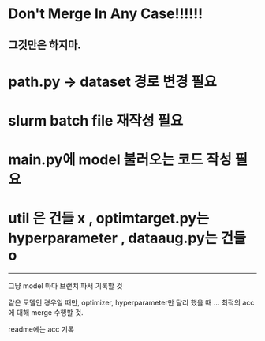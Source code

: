 # Don't Merge In Any Case!!!!!!
그것만은 하지마.
---
# path.py -> dataset 경로 변경 필요
# slurm batch file 재작성 필요
# main.py에 model 불러오는 코드 작성 필요
# util 은 건들 x , optimtarget.py는 hyperparameter , dataaug.py는 건들 o

---

그냥 model 마다 브랜치 파서 기록할 것

같은 모델인 경우일 때만, optimizer, hyperparameter만 달리 했을 때 ... 최적의 acc에 대해 merge 수행할 것. 

readme에는 acc 기록
